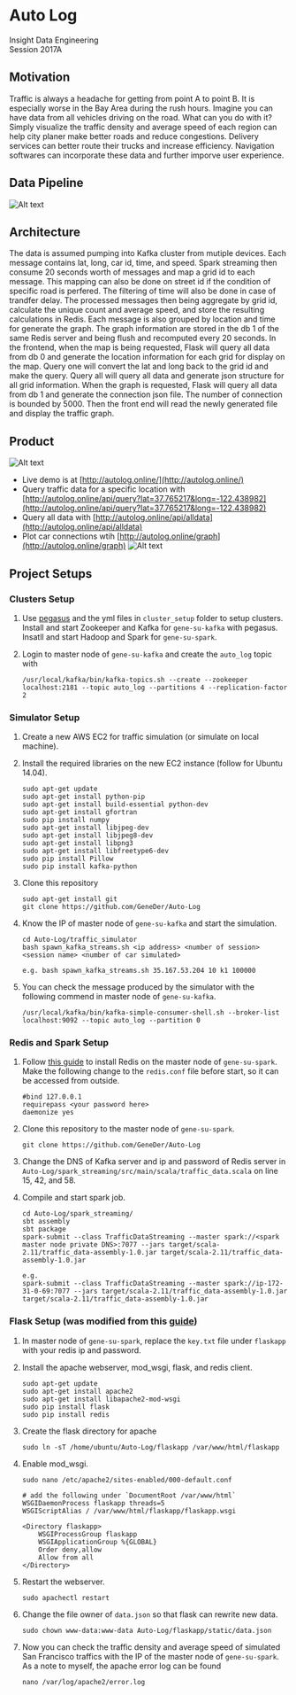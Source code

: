 # Auto Log
Insight Data Engineering  
Session 2017A

## Motivation
Traffic is always a headache for getting from point A to point B. It is especially
worse in the Bay Area during the rush hours. Imagine you can have data from all 
vehicles driving on the road. What can you do with it? Simply visualize the traffic
density and average speed of each region can help city planer make better roads
and reduce congestions. Delivery services can better route their trucks and increase
efficiency. Navigation softwares can incorporate these data and further imporve user
experience. 

## Data Pipeline
![Alt text](miscellaneous/pipeline.png?raw=true "Optional Title")

## Architecture
The data is assumed pumping into Kafka cluster from mutiple devices. Each message 
contains lat, long, car id, time, and speed. Spark streaming then consume 20 seconds
worth of messages and map a grid id to each message. This mapping can also be done 
on street id if the condition of specific road is perfered. The filtering of time will 
also be done in case of trandfer delay. The processed messages then being aggregate
by grid id, calculate the unique count and average speed, and store the resulting 
calculations in Redis. Each message is also grouped by location and time for generate
the graph. The graph information are stored in the db 1 of the same Redis server and
being flush and recomputed every 20 seconds. In the frontend, when the map is being 
requested, Flask will query all data from db 0 and generate the location information 
for each grid for display on the map. Query one will convert the lat and long 
back to the grid id and make the query. Query all will query all data and generate json 
structure for all grid information. When the graph is requested, Flask will query all 
data from db 1 and generate the connection json file. The number of connection is 
bounded by 5000. Then the front end will read the newly generated file and display the
traffic graph.


## Product
![Alt text](miscellaneous/real_time_traffic.png?raw=true "Optional Title")
- Live demo is at [http://autolog.online/](http://autolog.online/)
- Query traffic data for a specific location with 
[http://autolog.online/api/query?lat=37.765217&long=-122.438982](http://autolog.online/api/query?lat=37.765217&long=-122.438982)
- Query all data with [http://autolog.online/api/alldata](http://autolog.online/api/alldata)
- Plot car connections wtih [http://autolog.online/graph](http://autolog.online/graph)
![Alt text](miscellaneous/car_connection_graph.png?raw=true "Optional Title")


## Project Setups
### Clusters Setup
1. Use [pegasus](https://github.com/InsightDataScience/pegasus) and the 
yml files in `cluster_setup` folder to setup clusters. Install and start 
Zookeeper and Kafka for `gene-su-kafka` with pegasus. Insatll and start 
Hadoop and Spark for `gene-su-spark`.
2. Login to master node of `gene-su-kafka` and create the `auto_log` topic with 
    
    ~~~
    /usr/local/kafka/bin/kafka-topics.sh --create --zookeeper localhost:2181 --topic auto_log --partitions 4 --replication-factor 2
    ~~~

### Simulator Setup
1. Create a new AWS EC2 for traffic simulation (or simulate on local machine).
2. Install the required libraries on the new EC2 instance (follow for Ubuntu 14.04).
    
    ~~~
    sudo apt-get update
    sudo apt-get install python-pip
    sudo apt-get install build-essential python-dev
    sudo apt-get install gfortran
    sudo pip install numpy
    sudo apt-get install libjpeg-dev
    sudo apt-get install libjpeg8-dev
    sudo apt-get install libpng3 
    sudo apt-get install libfreetype6-dev
    sudo pip install Pillow
    sudo pip install kafka-python
    ~~~

3. Clone this repository 
    
    ~~~
    sudo apt-get install git
    git clone https://github.com/GeneDer/Auto-Log
    ~~~

4. Know the IP of master node of `gene-su-kafka` and start the simulation.
   
    ~~~
    cd Auto-Log/traffic_simulator
    bash spawn_kafka_streams.sh <ip address> <number of session> <session name> <number of car simulated>

    e.g. bash spawn_kafka_streams.sh 35.167.53.204 10 k1 100000
    ~~~

5. You can check the message produced by the simulator with the following commend 
in master node of `gene-su-kafka`.
    
    ~~~
    /usr/local/kafka/bin/kafka-simple-consumer-shell.sh --broker-list localhost:9092 --topic auto_log --partition 0
    ~~~

### Redis and Spark Setup
1. Follow [this guide](https://github.com/InsightDataScience/data-engineering-ecosystem/wiki/Redis)
to install Redis on the master node of `gene-su-spark`. Make the following change to
the `redis.conf` file before start, so it can be accessed from outside.
   
    ~~~
    #bind 127.0.0.1
    requirepass <your password here>
    daemonize yes
    ~~~

2. Clone this repository to the master node of `gene-su-spark`.

    ~~~
    git clone https://github.com/GeneDer/Auto-Log
    ~~~

3. Change the DNS of Kafka server and ip and password of Redis server in 
`Auto-Log/spark_streaming/src/main/scala/traffic_data.scala` on line 15, 42, and 58.
4. Compile and start spark job.

    ~~~
    cd Auto-Log/spark_streaming/
    sbt assembly
    sbt package
    spark-submit --class TrafficDataStreaming --master spark://<spark master node private DNS>:7077 --jars target/scala-2.11/traffic_data-assembly-1.0.jar target/scala-2.11/traffic_data-assembly-1.0.jar

    e.g.
    spark-submit --class TrafficDataStreaming --master spark://ip-172-31-0-69:7077 --jars target/scala-2.11/traffic_data-assembly-1.0.jar target/scala-2.11/traffic_data-assembly-1.0.jar
    ~~~

### Flask Setup (was modified from this [guide](http://www.datasciencebytes.com/bytes/2015/02/24/running-a-flask-app-on-aws-ec2/))
1. In master node of `gene-su-spark`, replace the `key.txt` file under 
`flaskapp` with your redis ip and password.
2. Install the apache webserver, mod_wsgi, flask, and redis client.

    ~~~
    sudo apt-get update
    sudo apt-get install apache2
    sudo apt-get install libapache2-mod-wsgi
    sudo pip install flask
    sudo pip install redis
    ~~~

3. Create the flask directory for apache

    ~~~
    sudo ln -sT /home/ubuntu/Auto-Log/flaskapp /var/www/html/flaskapp
    ~~~

4. Enable mod_wsgi.

    ~~~
    sudo nano /etc/apache2/sites-enabled/000-default.conf

    # add the following under `DocumentRoot /var/www/html`
    WSGIDaemonProcess flaskapp threads=5
    WSGIScriptAlias / /var/www/html/flaskapp/flaskapp.wsgi

    <Directory flaskapp>
        WSGIProcessGroup flaskapp
        WSGIApplicationGroup %{GLOBAL}
        Order deny,allow
        Allow from all
    </Directory>
    ~~~

5. Restart the webserver.

    ~~~
    sudo apachectl restart
    ~~~

6. Change the file owner of `data.json` so that flask can rewrite new data.

    ~~~
    sudo chown www-data:www-data Auto-Log/flaskapp/static/data.json
    ~~~

7. Now you can check the traffic density and average speed of simulated 
San Francisco traffics with the IP of the master node of `gene-su-spark`.
As a note to myself, the apache error log can be found 
    ~~~
    nano /var/log/apache2/error.log
    ~~~
